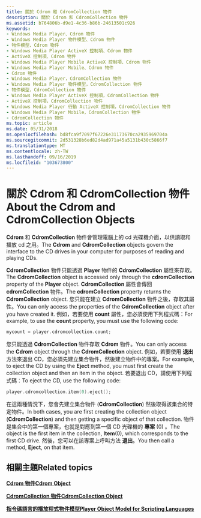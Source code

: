 ```yaml
---
title: 關於 Cdrom 和 CdromCollection 物件
description: 關於 Cdrom 和 CdromCollection 物件
ms.assetid: b764806b-d9e1-4c36-b86b-24613501c926
keywords:
- Windows Media Player、Cdrom 物件
- Windows Media Player 物件模型、Cdrom 物件
- 物件模型、Cdrom 物件
- Windows Media Player ActiveX 控制項、Cdrom 物件
- ActiveX 控制項、Cdrom 物件
- Windows Media Player Mobile ActiveX 控制項、Cdrom 物件
- Windows Media Player Mobile、Cdrom 物件
- Cdrom 物件
- Windows Media Player，CdromCollection 物件
- Windows Media Player 物件模型，CdromCollection 物件
- 物件模型，CdromCollection 物件
- Windows Media Player ActiveX 控制項，CdromCollection 物件
- ActiveX 控制項，CdromCollection 物件
- Windows Media Player 行動 ActiveX 控制項，CdromCollection 物件
- Windows Media Player Mobile，CdromCollection 物件
- CdromCollection 物件
ms.topic: article
ms.date: 05/31/2018
ms.openlocfilehash: bd8fca9f7097f67226e31173670ca2935969704a
ms.sourcegitcommit: 2d531328b6ed82d4ad971a45a5131b430c5866f7
ms.translationtype: MT
ms.contentlocale: zh-TW
ms.lasthandoff: 09/16/2019
ms.locfileid: "103673800"
---
```

# <a name="about-the-cdrom-and-cdromcollection-objects"></a><span data-ttu-id="ebaf7-119">關於 Cdrom 和 CdromCollection 物件</span><span class="sxs-lookup"><span data-stu-id="ebaf7-119">About the Cdrom and CdromCollection Objects</span></span>

<span data-ttu-id="ebaf7-120">**Cdrom** 和 **CdromCollection** 物件會管理電腦上的 cd 光碟機介面，以供讀取和播放 cd 之用。</span><span class="sxs-lookup"><span data-stu-id="ebaf7-120">The **Cdrom** and **CdromCollection** objects govern the interface to the CD drives in your computer for purposes of reading and playing CDs.</span></span>

<span data-ttu-id="ebaf7-121">**CdromCollection** 物件只能透過 **Player** 物件的 **CdromCollection** 屬性來存取。</span><span class="sxs-lookup"><span data-stu-id="ebaf7-121">The **CdromCollection** object is accessed only through the **cdromCollection** property of the **Player** object.</span></span> <span data-ttu-id="ebaf7-122">**CdromCollection** 屬性會傳回 **cdromCollection** 物件。</span><span class="sxs-lookup"><span data-stu-id="ebaf7-122">The **cdromCollection** property returns the **CdromCollection** object.</span></span> <span data-ttu-id="ebaf7-123">您只能在建立 **CdromCollection** 物件之後，存取其屬性。</span><span class="sxs-lookup"><span data-stu-id="ebaf7-123">You can only access the properties of the **CdromCollection** object after you have created it.</span></span> <span data-ttu-id="ebaf7-124">例如，若要使用 **count** 屬性，您必須使用下列程式碼：</span><span class="sxs-lookup"><span data-stu-id="ebaf7-124">For example, to use the **count** property, you must use the following code:</span></span>


```C++
mycount = player.cdromcollection.count;
```



<span data-ttu-id="ebaf7-125">您只能透過 **CdromCollection** 物件存取 **Cdrom** 物件。</span><span class="sxs-lookup"><span data-stu-id="ebaf7-125">You can only access the **Cdrom** object through the **CdromCollection** object.</span></span> <span data-ttu-id="ebaf7-126">例如，若要使用 **退出** 方法來退出 CD，您必須先建立集合物件，然後建立物件中的專案。</span><span class="sxs-lookup"><span data-stu-id="ebaf7-126">For example, to eject the CD by using the **Eject** method, you must first create the collection object and then an item in the object.</span></span> <span data-ttu-id="ebaf7-127">若要退出 CD，請使用下列程式碼：</span><span class="sxs-lookup"><span data-stu-id="ebaf7-127">To eject the CD, use the following code:</span></span>


```C++
player.cdromcollection.item(0).eject();
```



<span data-ttu-id="ebaf7-128">在這兩種情況下，您會先建立集合物件 (**CdromCollection**) 然後取得該集合的特定物件。</span><span class="sxs-lookup"><span data-stu-id="ebaf7-128">In both cases, you are first creating the collection object (**CdromCollection**) and then getting a specific object of that collection.</span></span> <span data-ttu-id="ebaf7-129">物件是集合中的第一個專案，也就是對應到第一個 CD 光碟機的 **專案** (0) 。</span><span class="sxs-lookup"><span data-stu-id="ebaf7-129">The object is the first item in the collection, **Item**(0), which corresponds to the first CD drive.</span></span> <span data-ttu-id="ebaf7-130">然後，您可以在該專案上呼叫方法 **退出**。</span><span class="sxs-lookup"><span data-stu-id="ebaf7-130">You then call a method, **Eject**, on that item.</span></span>

## <a name="related-topics"></a><span data-ttu-id="ebaf7-131">相關主題</span><span class="sxs-lookup"><span data-stu-id="ebaf7-131">Related topics</span></span>

<dl> <dt>

[<span data-ttu-id="ebaf7-132">**Cdrom 物件**</span><span class="sxs-lookup"><span data-stu-id="ebaf7-132">**Cdrom Object**</span></span>](cdrom-object.md)
</dt> <dt>

[<span data-ttu-id="ebaf7-133">**CdromCollection 物件**</span><span class="sxs-lookup"><span data-stu-id="ebaf7-133">**CdromCollection Object**</span></span>](cdromcollection-object.md)
</dt> <dt>

[<span data-ttu-id="ebaf7-134">**指令碼語言的播放程式物件模型**</span><span class="sxs-lookup"><span data-stu-id="ebaf7-134">**Player Object Model for Scripting Languages**</span></span>](player-object-model-for-scripting-languages.md)
</dt> </dl>

 

 




